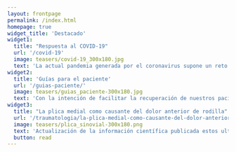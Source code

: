 ```yaml
---
layout: frontpage
permalink: /index.html
homepage: true
widget_title: 'Destacado'
widget1:
  title: "Respuesta al COVID-19"
  url: '/covid-19'
  image: teasers/covid-19_300x180.jpg
  text: 'La actual pandemia generada por el coronavirus supone un reto para nuestro sistema de salud y requiere nuestra adaptación para continuar nuestros servicios de manera segura. A continuación mostramos las medidas que hemos tomado y nuestras recomendaciones a todos nuestros pacientes.'
widget2:
  title: 'Guías para el paciente'
  url: '/guias-paciente/'
  image: teasers/guias_paciente-300x180.jpg
  text: 'Con la intención de facilitar la recuperación de nuestros pacientes, ponemos a disposición en esta sección los protocolos y guías que hemos desarrollado y aplicamos para diferentes patologías, tratamientos e intervenciones quirúrgicas.'
widget3:
  title: "La plica medial como causante del dolor anterior de rodilla"
  url: '/traumatologia/la-plica-medial-como-causante-del-dolor-anterior-de-rodilla-2/'
  image: teasers/plica_sinovial-300x180.png
  text: 'Actualización de la información científica publicada estos ultimos años sobre la placa sinovial..'
  button: read
---
```




